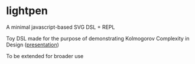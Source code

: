 # lightpen
A minimal javascript-based SVG DSL + REPL

Toy DSL made for the purpose of demonstrating Kolmogorov Complexity in Design ([presentation](https://www.slideshare.net/alekbr/kolmogorov-complexity-art-and-all-that))

To be extended for broader use